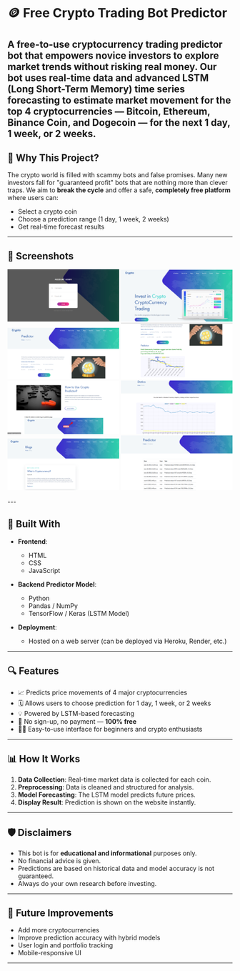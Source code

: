 # 🪙 Free Crypto Trading Bot Predictor

A **free-to-use cryptocurrency trading predictor bot** that empowers novice investors to explore market trends **without risking real money**. Our bot uses real-time data and advanced LSTM (Long Short-Term Memory) time series forecasting to estimate market movement for the top 4 cryptocurrencies — Bitcoin, Ethereum, Binance Coin, and Dogecoin — for the next **1 day**, **1 week**, or **2 weeks**.
---

## 🎯 Why This Project?

The crypto world is filled with scammy bots and false promises. Many new investors fall for "guaranteed profit" bots that are nothing more than clever traps. We aim to **break the cycle** and offer a safe, **completely free platform** where users can:
- Select a crypto coin
- Choose a prediction range (1 day, 1 week, 2 weeks)
- Get real-time forecast results

---

## 📸 Screenshots

<p float="left">
  <img src="./screenshots/Predictor-UI 1.png" width="250"/>
  <img src="./screenshots/Predictor-UI 2.png" width="250"/>
  <img src="./screenshots/Predictor-UI 3.png" width="250"/>
  <img src="./screenshots/Predictor-UI 4.png" width="250"/>
  <img src="./screenshots/Predictor-UI 5.png" width="250"/>
  <img src="./screenshots/Predictor-UI 6.png" width="250"/>
  <img src="./screenshots/Predictor-UI 7.png" width="250"/>
  <img src="./screenshots/Predictor-UI 8.png" width="250"/>
 
</p>
---

## 🧠 Built With

- **Frontend**:  
  - HTML  
  - CSS  
  - JavaScript

- **Backend Predictor Model**:  
  - Python  
  - Pandas / NumPy  
  - TensorFlow / Keras (LSTM Model)

- **Deployment**:  
  - Hosted on a web server (can be deployed via Heroku, Render, etc.)

---

## 🔍 Features

- 📈 Predicts price movements of 4 major cryptocurrencies  
- 🗓 Allows users to choose prediction for 1 day, 1 week, or 2 weeks  
- 💡 Powered by LSTM-based forecasting  
- 🔐 No sign-up, no payment — **100% free**  
- 👨‍💻 Easy-to-use interface for beginners and crypto enthusiasts

---

## 📊 How It Works

1. **Data Collection**: Real-time market data is collected for each coin.
2. **Preprocessing**: Data is cleaned and structured for analysis.
3. **Model Forecasting**: The LSTM model predicts future prices.
4. **Display Result**: Prediction is shown on the website instantly.

---

## 🛡️ Disclaimers

- This bot is for **educational and informational** purposes only.
- No financial advice is given.
- Predictions are based on historical data and model accuracy is not guaranteed.
- Always do your own research before investing.

---

## 🧠 Future Improvements

- Add more cryptocurrencies
- Improve prediction accuracy with hybrid models
- User login and portfolio tracking
- Mobile-responsive UI

---
